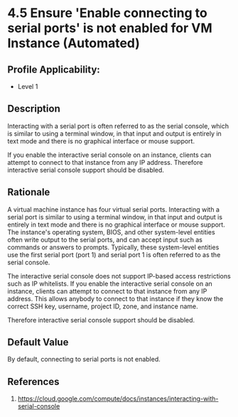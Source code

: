 # 4.5 Ensure 'Enable connecting to serial ports' is not enabled for VM Instance (Automated)

## Profile Applicability:

- Level 1

## Description

Interacting with a serial port is often referred to as the serial console, which is similar to using a terminal window, in that input and output is entirely in text mode and there is no graphical interface or mouse support.  

If you enable the interactive serial console on an instance, clients can attempt to connect to that instance from any IP address. Therefore interactive serial console support should be disabled.

## Rationale

A virtual machine instance has four virtual serial ports. Interacting with a serial port is similar to using a terminal window, in that input and output is entirely in text mode and there is no graphical interface or mouse support. The instance's operating system, BIOS, and other system-level entities often write output to the serial ports, and can accept input such as commands or answers to prompts. Typically, these system-level entities use the first serial port (port 1) and serial port 1 is often referred to as the serial console.  

The interactive serial console does not support IP-based access restrictions such as IP whitelists. If you enable the interactive serial console on an instance, clients can attempt to connect to that instance from any IP address. This allows anybody to connect to that instance if they know the correct SSH key, username, project ID, zone, and instance name.  

Therefore interactive serial console support should be disabled.

## Default Value

By default, connecting to serial ports is not enabled.

## References

1. https://cloud.google.com/compute/docs/instances/interacting-with-serial-console